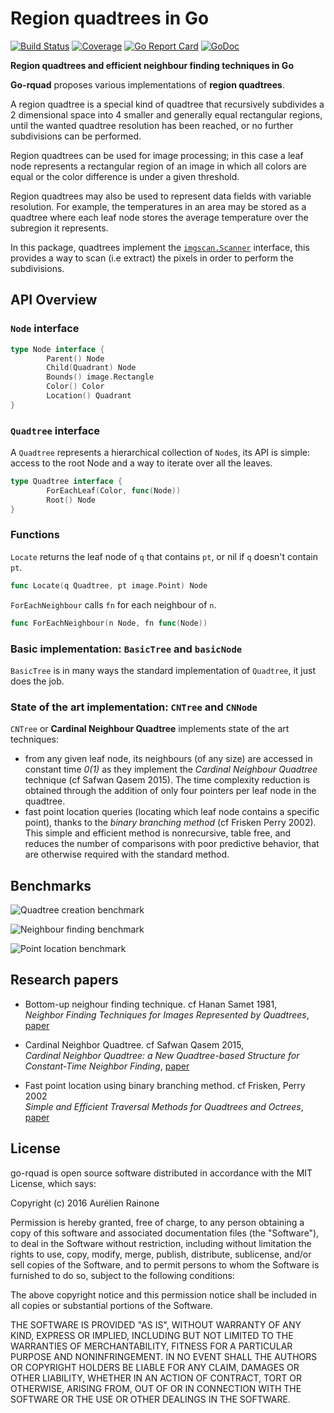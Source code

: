 # Region quadtrees in Go
[![Build Status](https://travis-ci.org/aurelien-rainone/go-rquad.svg?branch=master)](https://travis-ci.org/aurelien-rainone/go-rquad) [![Coverage](https://codecov.io/gh/arl/go-rquad/branch/master/graph/badge.svg)](https://codecov.io/gh/arl/go-rquad)
[![Go Report Card](https://goreportcard.com/badge/github.com/aurelien-rainone/go-rquad)](https://goreportcard.com/report/github.com/aurelien-rainone/go-rquad)
[![GoDoc](http://img.shields.io/badge/go-documentation-blue.svg?style=flat-square)](http://godoc.org/github.com/aurelien-rainone/go-rquad) 

**Region quadtrees and efficient neighbour finding techniques in Go**

**Go-rquad** proposes various implementations of **region quadtrees**.

A region quadtree is a special kind of quadtree that recursively
subdivides a 2 dimensional space into 4 smaller and generally equal
rectangular regions, until the wanted quadtree resolution has been reached,
or no further subdivisions can be performed.

Region quadtrees can be used for image processing; in this case a leaf node
represents a rectangular region of an image in which all colors are equal or
the color difference is under a given threshold.

Region quadtrees may also be used to represent data fields with variable 
resolution. For example, the temperatures in an area may be stored as a
quadtree where each leaf node stores the average temperature over the
subregion it represents.

In this package, quadtrees implement the [`imgscan.Scanner`](https://github.com/arl/imgtools/tree/master/imgscan) interface,
this provides a way to scan (i.e extract) the pixels in order to perform the subdivisions.

## API Overview

### `Node` interface
```go
type Node interface {
        Parent() Node
        Child(Quadrant) Node
        Bounds() image.Rectangle
        Color() Color
        Location() Quadrant
}
```

### `Quadtree` interface

A `Quadtree` represents a hierarchical collection of `Node`s, its API is
simple: access to the root Node and a way to iterate over all the leaves.

```go
type Quadtree interface {
        ForEachLeaf(Color, func(Node))
        Root() Node
}
```

### Functions

`Locate` returns the leaf node of `q` that contains `pt`, or nil if `q` doesn't contain `pt`.
```go
func Locate(q Quadtree, pt image.Point) Node
```

`ForEachNeighbour` calls `fn` for each neighbour of `n`.
```go
func ForEachNeighbour(n Node, fn func(Node))
```

### Basic implementation: `BasicTree` and `basicNode`

`BasicTree` is in many ways the standard implementation of `Quadtree`, it just does the job.

### State of the art implementation: `CNTree` and `CNNode`

`CNTree` or **Cardinal Neighbour Quadtree** implements state of the art techniques:
 - from any given leaf node, its neighbours (of any size) are accessed in constant time *0(1)*  as they implement the  *Cardinal Neighbour Quadtree* technique (cf Safwan Qasem 2015). The time complexity reduction is obtained through the addition of only four pointers per leaf node in the quadtree.
 - fast point location queries (locating which leaf node contains a specific point), thanks to the *binary branching method* (cf Frisken Perry 2002). This simple and efficient method is nonrecursive, table free, and reduces the number of comparisons with
poor predictive behavior, that are otherwise required with the standard method.

## Benchmarks

![Quadtree creation benchmark](https://raw.githubusercontent.com/arl/go-rquad/readme-docs/Creation.png)

![Neighbour finding benchmark](https://raw.githubusercontent.com/arl/go-rquad/readme-docs/Neighbours.png)

![Point location benchmark](https://raw.githubusercontent.com/arl/go-rquad/readme-docs/PointLocation.png)

## Research papers

 - Bottom-up neighour finding technique. cf Hanan Samet 1981,  
*Neighbor Finding Techniques for Images Represented by Quadtrees*, [paper](https://raw.githubusercontent.com/arl/go-rquad/readme-docs/papers/a090240.pdf)

 - Cardinal Neighbor Quadtree. cf Safwan Qasem 2015,  
*Cardinal Neighbor Quadtree: a New Quadtree-based Structure for Constant-Time Neighbor Finding*, [paper](https://raw.githubusercontent.com/arl/go-rquad/readme-docs/papers/qasem-2015-ijca-907501.pdf)

 - Fast point location using binary branching method. cf Frisken, Perry 2002  
 *Simple and Efficient Traversal Methods for Quadtrees and Octrees*, [paper](https://raw.githubusercontent.com/arl/go-rquad/readme-docs/papers/Simple.and.Efficient.Traversal.Methods.for.Quadtrees.TR2002-41.pdf)


## License

go-rquad is open source software distributed in accordance with the MIT
License, which says:

Copyright (c) 2016 Aurélien Rainone

Permission is hereby granted, free of charge, to any person obtaining a copy
of this software and associated documentation files (the "Software"), to deal
in the Software without restriction, including without limitation the rights
to use, copy, modify, merge, publish, distribute, sublicense, and/or sell
copies of the Software, and to permit persons to whom the Software is
furnished to do so, subject to the following conditions:

The above copyright notice and this permission notice shall be included in
all copies or substantial portions of the Software.

THE SOFTWARE IS PROVIDED "AS IS", WITHOUT WARRANTY OF ANY KIND, EXPRESS OR
IMPLIED, INCLUDING BUT NOT LIMITED TO THE WARRANTIES OF MERCHANTABILITY,
FITNESS FOR A PARTICULAR PURPOSE AND NONINFRINGEMENT. IN NO EVENT SHALL THE
AUTHORS OR COPYRIGHT HOLDERS BE LIABLE FOR ANY CLAIM, DAMAGES OR OTHER
LIABILITY, WHETHER IN AN ACTION OF CONTRACT, TORT OR OTHERWISE, ARISING FROM,
OUT OF OR IN CONNECTION WITH THE SOFTWARE OR THE USE OR OTHER DEALINGS IN
THE SOFTWARE.


